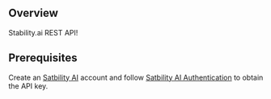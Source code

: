 ## Overview

Stability.ai REST API!
## Prerequisites

 Create an [Satbility AI](https://beta.dreamstudio.ai/generate/) account and follow [Satbility AI Authentication](https://platform.stability.ai/docs/getting-started/authentication/) to obtain the API key.
